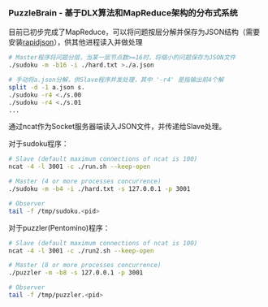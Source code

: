 ### PuzzleBrain - 基于DLX算法和MapReduce架构的分布式系统

目前已初步完成了MapReduce，可以将问题按层分解并保存为JSON结构（需要安装[rapidjson](https://github.com/Tencent/rapidjson)），供其他进程读入并做处理

```sh
# Master程序将问题分层，当某一层节点数>=16时，将缩小的问题保存为JSON文件
./sudoku -m -b16 -i ./hard.txt >./a.json

# 手动将a.json分解，供Slave程序并发处理，其中 '-r4' 是指输出前4个解
split -d -1 a.json s.
./sudoku -r4 <./s.00
./sudoku -r4 <./s.01
...
```

通过ncat作为Socket服务器端读入JSON文件，并传递给Slave处理。

对于sudoku程序：

```sh
# Slave (default maximum connections of ncat is 100)
ncat -4 -l 3001 -c ./run.sh --keep-open

# Master (4 or more processes concurrence)
./sudoku -m -b4 -i ./hard.txt -s 127.0.0.1 -p 3001

# Observer
tail -f /tmp/sudoku.<pid>
```

对于puzzler(Pentomino)程序：

```sh
# Slave (default maximum connections of ncat is 100)
ncat -4 -l 3001 -c ./run2.sh --keep-open

# Master (8 or more processes concurrence)
./puzzler -m -b8 -s 127.0.0.1 -p 3001

# Observer
tail -f /tmp/puzzler.<pid>
```

